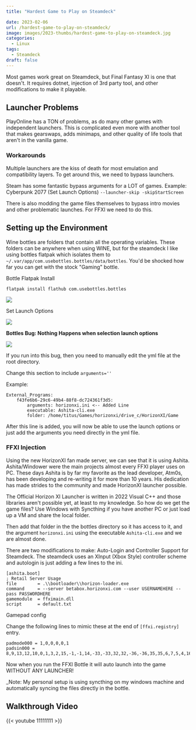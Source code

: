 ```yaml
---
title: "Hardest Game to Play on Steamdeck"

date: 2023-02-06
url: /hardest-game-to-play-on-steamdeck/
image: images/2023-thumbs/hardest-game-to-play-on-steamdeck.jpg
categories:
  - Linux
tags:
  - Steamdeck
draft: false
---
```

Most games work great on Steamdeck, but Final Fantasy XI is one that doesn't. It requires dotnet, injection of 3rd party tool, and other modifications to make it playable.
<!--more-->

## Launcher Problems

PlayOnline has a TON of problems, as do many other games with independent launchers. This is complicated even more with another tool that makes gearswaps, adds minimaps, and other quality of life tools that aren't in the vanilla game.

### Workarounds

Multiple launchers are the kiss of death for most emulation and compatibility layers. To get around this, we need to bypass launchers.

Steam has some fantastic bypass arguments for a LOT of games. Example: Cyberpunk 2077 (Set Launch Options) `--launcher-skip -skipStartScreen`

There is also modding the game files themselves to bypass intro movies and other problematic launches. For FFXI we need to do this.

## Setting up the Environment

Wine bottles are folders that contain all the operating variables. These folders can be anywhere when using WINE, but for the steamdeck I like using bottles flatpak which isolates them to `~/.var/app/com.usebottles.bottles/data/bottles`. You'd be shocked how far you can get with the stock "Gaming" bottle.

Bottle Flatpak Install

```
flatpak install flathub com.usebottles.bottles
```

![](/images/2023/hardest-game-to-play-on-steamdeck/gaming-bottle.png)

Set Launch Options

![](/images/2023/hardest-game-to-play-on-steamdeck/launch-options.png)

**Bottles Bug: Nothing Happens when selection launch options**

![](/images/2023/hardest-game-to-play-on-steamdeck/bottle-bug.png)

If you run into this bug, then you need to manually edit the yml file at the root directory.

Change this section to include `arguments=''`

Example:

```
External_Programs:
    f43fe6b6-29c6-49b4-88f8-dc724361f3d5:
        arguments: horizonxi.ini <-- Added Line
        executable: Ashita-cli.exe
        folder: /home/titus/Games/horizonxi/drive_c/HorizonXI/Game
```

After this line is added, you will now be able to use the launch options or just add the arguments you need directly in the yml file.

### FFXI Injection

Using the new HorizonXI fan made server, we can see that it is using Ashita. Ashita/Windower were the main projects almost every FFXI player uses on PC. These days Ashita is by far my favorite as the lead developer, Atm0s, has been developing and re-writing it for more than 10 years. His dedication has made strides to the community and made HorizonXI launcher possible.

The Official Horizon XI Launcher is written in 2022 Visual C++ and those libraries aren't possible yet, at least to my knowledge. So how do we get the game files? Use Windows with Syncthing if you have another PC or just load up a VM and share the local folder.

Then add that folder in the the bottles directory so it has access to it, and the argument `horizonxi.ini` using the executable `Ashita-cli.exe` and we are almost done. 

There are two modifications to make: Auto-Login and Controller Support for Steamdeck. The steamdeck uses an XInput (Xbox Style) controller scheme and autologin is just adding a few lines to the ini.

```
[ashita.boot]
; Retail Server Usage
file        = .\\bootloader\\horizon-loader.exe
command     = --server betabox.horizonxi.com --user USERNAMEHERE --pass PASSWORDHERE
gamemodule  = ffximain.dll
script      = default.txt
```

Gamepad config

Change the following lines to mimic these at the end of `[ffxi.registry]` entry.

```
padmode000 = 1,0,0,0,0,1
padsin000 = 8,9,13,12,10,0,1,3,2,15,-1,-1,14,-33,-33,32,32,-36,-36,35,35,6,7,5,4,16,-1
```

Now when you run the FFXI Bottle it will auto launch into the game WITHOUT ANY LAUNCHER! 

_Note: My personal setup is using syncthing on my windows machine and automatically syncing the files directly in the bottle.

## Walkthrough Video

{{< youtube 11111111 >}}
